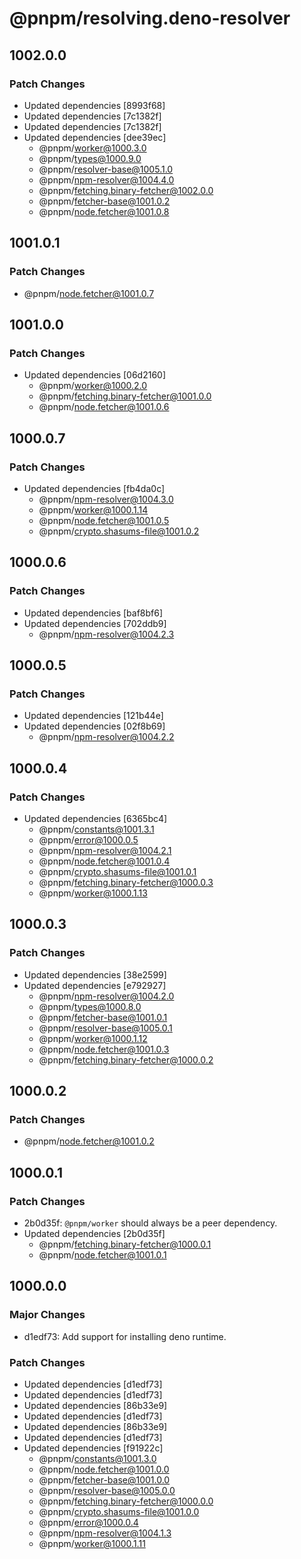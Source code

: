 # @pnpm/resolving.deno-resolver

## 1002.0.0

### Patch Changes

- Updated dependencies [8993f68]
- Updated dependencies [7c1382f]
- Updated dependencies [7c1382f]
- Updated dependencies [dee39ec]
  - @pnpm/worker@1000.3.0
  - @pnpm/types@1000.9.0
  - @pnpm/resolver-base@1005.1.0
  - @pnpm/npm-resolver@1004.4.0
  - @pnpm/fetching.binary-fetcher@1002.0.0
  - @pnpm/fetcher-base@1001.0.2
  - @pnpm/node.fetcher@1001.0.8

## 1001.0.1

### Patch Changes

- @pnpm/node.fetcher@1001.0.7

## 1001.0.0

### Patch Changes

- Updated dependencies [06d2160]
  - @pnpm/worker@1000.2.0
  - @pnpm/fetching.binary-fetcher@1001.0.0
  - @pnpm/node.fetcher@1001.0.6

## 1000.0.7

### Patch Changes

- Updated dependencies [fb4da0c]
  - @pnpm/npm-resolver@1004.3.0
  - @pnpm/worker@1000.1.14
  - @pnpm/node.fetcher@1001.0.5
  - @pnpm/crypto.shasums-file@1001.0.2

## 1000.0.6

### Patch Changes

- Updated dependencies [baf8bf6]
- Updated dependencies [702ddb9]
  - @pnpm/npm-resolver@1004.2.3

## 1000.0.5

### Patch Changes

- Updated dependencies [121b44e]
- Updated dependencies [02f8b69]
  - @pnpm/npm-resolver@1004.2.2

## 1000.0.4

### Patch Changes

- Updated dependencies [6365bc4]
  - @pnpm/constants@1001.3.1
  - @pnpm/error@1000.0.5
  - @pnpm/npm-resolver@1004.2.1
  - @pnpm/node.fetcher@1001.0.4
  - @pnpm/crypto.shasums-file@1001.0.1
  - @pnpm/fetching.binary-fetcher@1000.0.3
  - @pnpm/worker@1000.1.13

## 1000.0.3

### Patch Changes

- Updated dependencies [38e2599]
- Updated dependencies [e792927]
  - @pnpm/npm-resolver@1004.2.0
  - @pnpm/types@1000.8.0
  - @pnpm/fetcher-base@1001.0.1
  - @pnpm/resolver-base@1005.0.1
  - @pnpm/worker@1000.1.12
  - @pnpm/node.fetcher@1001.0.3
  - @pnpm/fetching.binary-fetcher@1000.0.2

## 1000.0.2

### Patch Changes

- @pnpm/node.fetcher@1001.0.2

## 1000.0.1

### Patch Changes

- 2b0d35f: `@pnpm/worker` should always be a peer dependency.
- Updated dependencies [2b0d35f]
  - @pnpm/fetching.binary-fetcher@1000.0.1
  - @pnpm/node.fetcher@1001.0.1

## 1000.0.0

### Major Changes

- d1edf73: Add support for installing deno runtime.

### Patch Changes

- Updated dependencies [d1edf73]
- Updated dependencies [d1edf73]
- Updated dependencies [86b33e9]
- Updated dependencies [d1edf73]
- Updated dependencies [86b33e9]
- Updated dependencies [d1edf73]
- Updated dependencies [f91922c]
  - @pnpm/constants@1001.3.0
  - @pnpm/node.fetcher@1001.0.0
  - @pnpm/fetcher-base@1001.0.0
  - @pnpm/resolver-base@1005.0.0
  - @pnpm/fetching.binary-fetcher@1000.0.0
  - @pnpm/crypto.shasums-file@1001.0.0
  - @pnpm/error@1000.0.4
  - @pnpm/npm-resolver@1004.1.3
  - @pnpm/worker@1000.1.11
